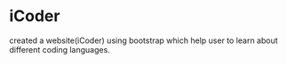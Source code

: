 # iCoder
created a website(iCoder) using bootstrap which help user to learn  about different coding languages.
